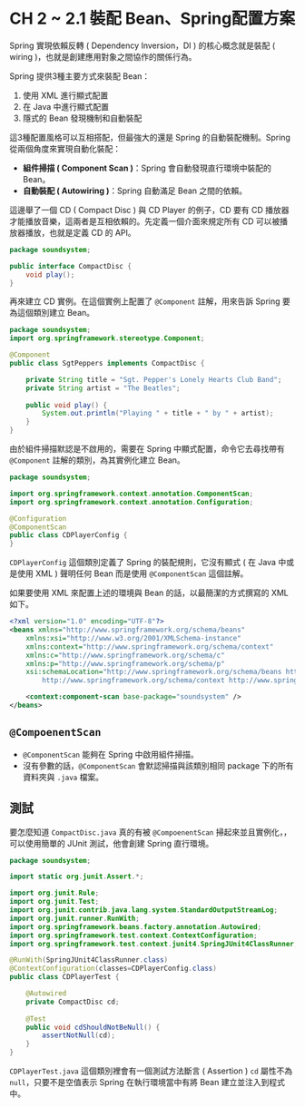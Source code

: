 # CH 2 ~ 2.1 裝配 Bean、Spring配置方案
Spring 實現依賴反轉 ( Dependency Inversion，DI ) 的核心概念就是裝配 ( wiring )，也就是創建應用對象之間協作的關係行為。

Spring 提供3種主要方式來裝配 Bean：
1. 使用 XML 進行顯式配置
2. 在 Java 中進行顯式配置
3. 隱式的 Bean 發現機制和自動裝配

這3種配置風格可以互相搭配，但最強大的還是 Spring 的自動裝配機制。Spring 從兩個角度來實現自動化裝配：
* **組件掃描 ( Component Scan )**：Spring 會自動發現直行環境中裝配的 Bean。
* **自動裝配 ( Autowiring )**：Spring 自動滿足 Bean 之間的依賴。

這邊舉了一個 CD ( Compact Disc ) 與 CD Player 的例子，CD 要有 CD 播放器才能播放音樂，這兩者是互相依賴的。先定義一個介面來規定所有 CD 可以被播放器播放，也就是定義 CD 的 API。
```java
package soundsystem;

public interface CompactDisc {
    void play();
}
```

再來建立 CD 實例。在這個實例上配置了 `@Component` 註解，用來告訴 Spring 要為這個類別建立 Bean。
```java
package soundsystem;
import org.springframework.stereotype.Component;

@Component
public class SgtPeppers implements CompactDisc {

    private String title = "Sgt. Pepper's Lonely Hearts Club Band";  
    private String artist = "The Beatles";
  
    public void play() {
        System.out.println("Playing " + title + " by " + artist);
    }
}
```

由於組件掃描默認是不啟用的，需要在 Spring 中顯式配置，命令它去尋找帶有 `@Component` 註解的類別，為其實例化建立 Bean。

```java
package soundsystem;

import org.springframework.context.annotation.ComponentScan;
import org.springframework.context.annotation.Configuration;

@Configuration
@ComponentScan
public class CDPlayerConfig { 
}
```

`CDPlayerConfig` 這個類別定義了 Spring 的裝配規則，它沒有顯式 ( 在 Java 中或是使用 XML ) 聲明任何 Bean 而是使用 `@ComponentScan` 這個註解。

如果要使用 XML 來配置上述的環境與 Bean 的話，以最簡潔的方式撰寫的 XML 如下。
```xml
<?xml version="1.0" encoding="UTF-8"?>
<beans xmlns="http://www.springframework.org/schema/beans"
    xmlns:xsi="http://www.w3.org/2001/XMLSchema-instance"
    xmlns:context="http://www.springframework.org/schema/context"
    xmlns:c="http://www.springframework.org/schema/c"
    xmlns:p="http://www.springframework.org/schema/p"
    xsi:schemaLocation="http://www.springframework.org/schema/beans http://www.springframework.org/schema/beans/spring-beans.xsd
		http://www.springframework.org/schema/context http://www.springframework.org/schema/context/spring-context.xsd">

    <context:component-scan base-package="soundsystem" />
</beans>
```

## `@CompoenentScan`
* `@ComponentScan` 能夠在 Spring 中啟用組件掃描。
* 沒有參數的話，`@ComponentScan` 會默認掃描與該類別相同 package 下的所有資料夾與 `.java` 檔案。

## 測試
要怎麼知道 `CompactDisc.java` 真的有被 `@CompoenentScan` 掃起來並且實例化，，可以使用簡單的 JUnit 測試，他會創建 Spring 直行環境。
```java
package soundsystem;

import static org.junit.Assert.*;

import org.junit.Rule;
import org.junit.Test;
import org.junit.contrib.java.lang.system.StandardOutputStreamLog;
import org.junit.runner.RunWith;
import org.springframework.beans.factory.annotation.Autowired;
import org.springframework.test.context.ContextConfiguration;
import org.springframework.test.context.junit4.SpringJUnit4ClassRunner;

@RunWith(SpringJUnit4ClassRunner.class)
@ContextConfiguration(classes=CDPlayerConfig.class)
public class CDPlayerTest {

    @Autowired
    private CompactDisc cd;
  
    @Test
    public void cdShouldNotBeNull() {
        assertNotNull(cd);
    }
}
```

`CDPlayerTest.java` 這個類別裡會有一個測試方法斷言 ( Assertion ) `cd` 屬性不為 `null`，只要不是空值表示 Spring 在執行環境當中有將 Bean 建立並注入到程式中。